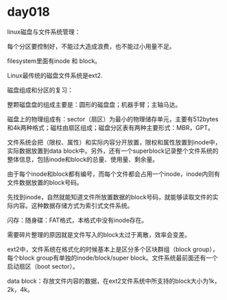 # day018

linux磁盘与文件系统管理：

每个分区要控制好，不能过大造成浪费，也不能过小用量不足。

filesystem里面有inode 和 block。

Linux最传统的磁盘文件系统是ext2. 



磁盘组成和分区的复习：

整颗磁盘盘的组成主要是：圆形的磁盘盘；机器手臂；主轴马达。

磁盘上的物理组成有：sector（扇区）为最小的物理储存单元，主要有512bytes和4k两种格式；磁柱由扇区组成；磁盘分区表有两种主要形式：MBR，GPT。



文件系统会把（限权、属性）和实际内容分开放置，限权和属性放置到inode中，实际数据放置到data block中。另外，还有一个superblock记录整个文件系统的整体信息，包括inode和block的总量、使用量、剩余量。



由于每个inode和block都有编号，而每个文件都会占用一个inode，inode内则有文件数据放置的block号码。



先找到inode，自然就能知道文件所放置数据的block号码，就能够读取文件的实际内容。这种数据存储方式为索引式文件系统。

闪存：随身碟：FAT格式，本格式中没有inode存在。



需要碎片整理的原因就是文件写入的block太过于离散，效率会变差。

ext2中，文件系统在格式化的时候基本上是区分多个区块群组（block group），每个block group有单独的inode/block/super block。文件系统最前面还有一个启动扇区（boot sector）。



data block：存放文件内容的数据，在ext2文件系统中所支持的block大小为1k，2k，4k。
